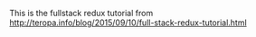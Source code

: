 This is the fullstack redux tutorial from 
http://teropa.info/blog/2015/09/10/full-stack-redux-tutorial.html
